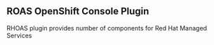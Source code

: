 ## ROAS OpenShift Console Plugin

RHOAS plugin provides number of components for Red Hat Managed Services